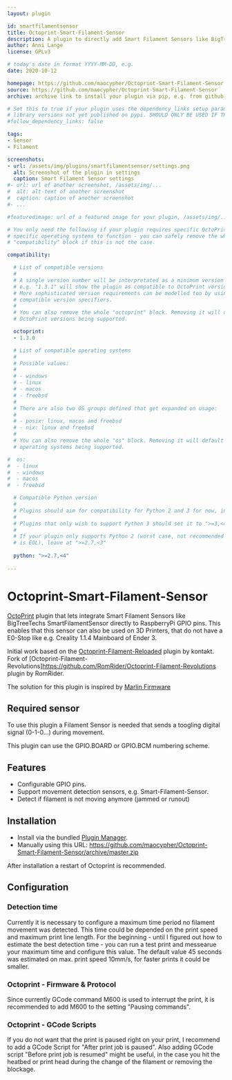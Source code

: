 ```yaml
---
layout: plugin

id: smartfilamentsensor
title: Octoprint-Smart-Filament-Sensor
description: A plugin to directly add Smart Filament Sensors like BigTreeTech Smart Filament Sensor to Octoprint.
author: Anni Lange
license: GPLv3

# today's date in format YYYY-MM-DD, e.g.
date: 2020-10-12

homepage: https://github.com/maocypher/Octoprint-Smart-Filament-Sensor
source: https://github.com/maocypher/Octoprint-Smart-Filament-Sensor
archive: archive link to install your plugin via pip, e.g. from github: https://github.com/maocypher/Octoprint-Smart-Filament-Sensor/archive/master.zip

# Set this to true if your plugin uses the dependency_links setup parameter to include
# library versions not yet published on pypi. SHOULD ONLY BE USED IF THERE IS NO OTHER OPTION!
#follow_dependency_links: false

tags:
- Sensor
- Filament

screenshots:
- url: /assets/img/plugins/smartfilamentsensor/settings.png
  alt: Screenshot of the plugin in settings
  caption: Smart Filament Sensor settings
#- url: url of another screenshot, /assets/img/...
#  alt: alt-text of another screenshot
#  caption: caption of another screenshot
#- ...

#featuredimage: url of a featured image for your plugin, /assets/img/...

# You only need the following if your plugin requires specific OctoPrint versions or
# specific operating systems to function - you can safely remove the whole
# "compatibility" block if this is not the case.

compatibility:

  # List of compatible versions
  #
  # A single version number will be interpretated as a minimum version requirement,
  # e.g. "1.3.1" will show the plugin as compatible to OctoPrint versions 1.3.1 and up.
  # More sophisticated version requirements can be modelled too by using PEP440
  # compatible version specifiers.
  #
  # You can also remove the whole "octoprint" block. Removing it will default to all
  # OctoPrint versions being supported.

  octoprint:
  - 1.3.0

  # List of compatible operating systems
  #
  # Possible values:
  #
  # - windows
  # - linux
  # - macos
  # - freebsd
  #
  # There are also two OS groups defined that get expanded on usage:
  #
  # - posix: linux, macos and freebsd
  # - nix: linux and freebsd
  #
  # You can also remove the whole "os" block. Removing it will default to all
  # operating systems being supported.

#  os:
#  - linux
#  - windows
#  - macos
#  - freebsd

  # Compatible Python version
  #
  # Plugins should aim for compatibility for Python 2 and 3 for now, in which case the value should be ">=2.7,<4".
  #
  # Plugins that only wish to support Python 3 should set it to ">=3,<4". 
  #
  # If your plugin only supports Python 2 (worst case, not recommended for newly developed plugins since Python 2
  # is EOL), leave at ">=2.7,<3"
      
  python: ">=2.7,<4"
      
---
```


# Octoprint-Smart-Filament-Sensor

[OctoPrint](http://octoprint.org/) plugin that lets integrate Smart Filament Sensors like BigTreeTechs SmartFilamentSensor directly to RaspberryPi GPIO pins. This enables that this sensor can also be used on 3D Printers, that do not have a E0-Stop like e.g. Creality 1.1.4 Mainboard of Ender 3.

Initial work based on the [Octoprint-Filament-Reloaded](https://github.com/kontakt/Octoprint-Filament-Reloaded) plugin by kontakt.
Fork of [Octoprint-Filament-Revolutions]https://github.com/RomRider/Octoprint-Filament-Revolutions plugin by RomRider.

The solution for this plugin is inspired by [Marlin Firmware](https://github.com/MarlinFirmware/Marlin)

## Required sensor

To use this plugin a Filament Sensor is needed that sends a toogling digital signal (0-1-0...) during movement.

This plugin can use the GPIO.BOARD or GPIO.BCM numbering scheme.

## Features

* Configurable GPIO pins.
* Support movement detection sensors, e.g. Smart-Filament-Sensor.
* Detect if filament is not moving anymore (jammed or runout)

## Installation

* Install via the bundled [Plugin Manager](https://github.com/foosel/OctoPrint/wiki/Plugin:-Plugin-Manager).
* Manually using this URL: https://github.com/maocypher/Octoprint-Smart-Filament-Sensor/archive/master.zip

After installation a restart of Octoprint is recommended.

## Configuration
### Detection time
Currently it is necessary to configure a maximum time period no filament movement was detected. This time could be depended on the print speed and maximum print line length. For the beginning - until I figured out how to estimate the best detection time - you can run a test print and messearue your maximum time and configure this value.
The default value 45 seconds was estimated on max. print speed 10mm/s, for faster prints it could be smaller.

### Octoprint - Firmware & Protocol
Since currently GCode command M600 is used to interrupt the print, it is recommended to add M600 to the setting "Pausing commands".

### Octoprint - GCode Scripts
If you do not want that the print is paused right on your print, I recommend to add a GCode Script for "After print job is paused". Also adding GCode script "Before print job is resumed" might be useful, in the case you hit the heatbed or print head during the change of the filament or removing the blockage.